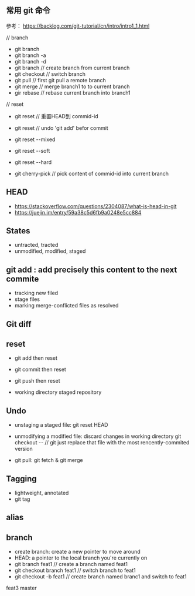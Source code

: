 ## 常用 git 命令
参考： https://backlog.com/git-tutorial/cn/intro/intro1_1.html

// branch
* git branch
* git branch -a
* git branch -d
* git branch <branch-name> // create branch from current branch
* git checkout <branch-name> // switch branch
* git pull <remote host name> <remote branch name:local branch name>  // first git pull a remote branch
* git merge <branch1> // merge branch1 to to current branch
* gir rebase <branch1> // rebase current branch into branch1

// reset
* git reset <commid-id> // 重置HEAD到 commid-id
* git reset <file> // undo 'git add' befor commit
* git reset --mixed
* git reset --soft
* git reset --hard

* git cherry-pick <commit-id> // pick content of commid-id into current branch

## HEAD
* https://stackoverflow.com/questions/2304087/what-is-head-in-git
* https://juejin.im/entry/59a38c5d6fb9a0248e5cc884

## States
* untracted, tracted
* unmodified, modified, staged

## git add : add precisely this content to the next commite
* tracking new filed
* stage files
* marking merge-conflicted files as resolved

## Git diff


## reset
* git add then reset
* git commit then reset
* git push then reset

* working directory  staged repository

## Undo
* unstaging a staged file: git reset HEAD <file>
* unmodifying a modified file: discard changes in working directory
  git checkout -- <file> // git just replace that file with the most rencently-commited version

* git pull: git fetch & git merge

## Tagging
* lightweight, annotated
* git tag

## alias

## branch
* create branch: create a new pointer to move around
* HEAD: a pointer to the local branch you're currently on
* git branch feat1  // create a branch named feat1
* git checkout branch feat1 // switch branch to feat1
* git checkout -b feat1 // create branch named branc1 and switch to feat1

feat3
master

